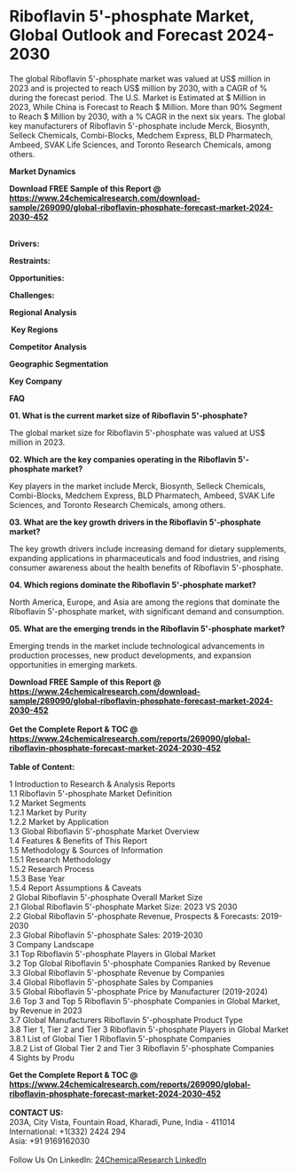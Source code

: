 <h1>Riboflavin 5'-phosphate Market, Global Outlook and Forecast 2024-2030</h1><p>The global Riboflavin 5'-phosphate market was valued at US$ million in 2023 and is projected to reach US$ million by 2030, with a CAGR of % during the forecast period. The U.S. Market is Estimated at $ Million in 2023, While China is Forecast to Reach $ Million. More than 90% Segment to Reach $ Million by 2030, with a % CAGR in the next six years. The global key manufacturers of Riboflavin 5'-phosphate include Merck, Biosynth, Selleck Chemicals, Combi-Blocks, Medchem Express, BLD Pharmatech, Ambeed, SVAK Life Sciences, and Toronto Research Chemicals, among others.</p><p>
<strong>Market Dynamics</strong></p><p>
</p><div><b>Download FREE Sample of this Report @ 
            <a href="https://www.24chemicalresearch.com/download-sample/269090/global-riboflavin-phosphate-forecast-market-2024-2030-452">
            https://www.24chemicalresearch.com/download-sample/269090/global-riboflavin-phosphate-forecast-market-2024-2030-452</a></b></div><br><p><strong>Drivers:</strong></p><p>
</p><p>
</p><p><strong>Restraints:</strong></p><p>
</p><p>
</p><p><strong>Opportunities:</strong></p><p>
</p><p>
</p><p><strong>Challenges:</strong></p><p>
</p><p>
<strong>Regional Analysis</strong></p><p>
<strong> Key Regions</strong></p><p>
</p><p>
<strong>Competitor Analysis</strong></p><p>
</p><p>
<strong>Geographic Segmentation</strong></p><p>
</p><p>
<strong>Key Company</strong></p><p>
</p><p>
<strong>FAQ </strong></p><p>
</p><p><strong>01. What is the current market size of Riboflavin 5'-phosphate?</strong></p><p>
The global market size for Riboflavin 5'-phosphate was valued at US$ million in 2023.</p><p>
</p><p><strong>02. Which are the key companies operating in the Riboflavin 5'-phosphate market?</strong></p><p>
Key players in the market include Merck, Biosynth, Selleck Chemicals, Combi-Blocks, Medchem Express, BLD Pharmatech, Ambeed, SVAK Life Sciences, and Toronto Research Chemicals, among others.</p><p>
</p><p><strong>03. What are the key growth drivers in the Riboflavin 5'-phosphate market?</strong></p><p>
The key growth drivers include increasing demand for dietary supplements, expanding applications in pharmaceuticals and food industries, and rising consumer awareness about the health benefits of Riboflavin 5'-phosphate.</p><p>
</p><p><strong>04. Which regions dominate the Riboflavin 5'-phosphate market?</strong></p><p>
North America, Europe, and Asia are among the regions that dominate the Riboflavin 5'-phosphate market, with significant demand and consumption.</p><p>
</p><p><strong>05. What are the emerging trends in the Riboflavin 5'-phosphate market?</strong></p><p>
Emerging trends in the market include technological advancements in production processes, new product developments, and expansion opportunities in emerging markets.</p><div><b>Download FREE Sample of this Report @ 
            <a href="https://www.24chemicalresearch.com/download-sample/269090/global-riboflavin-phosphate-forecast-market-2024-2030-452">
            https://www.24chemicalresearch.com/download-sample/269090/global-riboflavin-phosphate-forecast-market-2024-2030-452</a></b></div><br><div><b>Get the Complete Report & TOC @ 
            <a href="https://www.24chemicalresearch.com/reports/269090/global-riboflavin-phosphate-forecast-market-2024-2030-452">
            https://www.24chemicalresearch.com/reports/269090/global-riboflavin-phosphate-forecast-market-2024-2030-452</a></b></div><br>
            <b>Table of Content:</b><p>1 Introduction to Research & Analysis Reports<br />
    1.1 Riboflavin 5'-phosphate Market Definition<br />
    1.2 Market Segments<br />
        1.2.1 Market by Purity<br />
        1.2.2 Market by Application<br />
    1.3 Global Riboflavin 5'-phosphate Market Overview<br />
    1.4 Features & Benefits of This Report<br />
    1.5 Methodology & Sources of Information<br />
        1.5.1 Research Methodology<br />
        1.5.2 Research Process<br />
        1.5.3 Base Year<br />
        1.5.4 Report Assumptions & Caveats<br />
2 Global Riboflavin 5'-phosphate Overall Market Size<br />
    2.1 Global Riboflavin 5'-phosphate Market Size: 2023 VS 2030<br />
    2.2 Global Riboflavin 5'-phosphate Revenue, Prospects & Forecasts: 2019-2030<br />
    2.3 Global Riboflavin 5'-phosphate Sales: 2019-2030<br />
3 Company Landscape<br />
    3.1 Top Riboflavin 5'-phosphate Players in Global Market<br />
    3.2 Top Global Riboflavin 5'-phosphate Companies Ranked by Revenue<br />
    3.3 Global Riboflavin 5'-phosphate Revenue by Companies<br />
    3.4 Global Riboflavin 5'-phosphate Sales by Companies<br />
    3.5 Global Riboflavin 5'-phosphate Price by Manufacturer (2019-2024)<br />
    3.6 Top 3 and Top 5 Riboflavin 5'-phosphate Companies in Global Market, by Revenue in 2023<br />
    3.7 Global Manufacturers Riboflavin 5'-phosphate Product Type<br />
    3.8 Tier 1, Tier 2 and Tier 3 Riboflavin 5'-phosphate Players in Global Market<br />
        3.8.1 List of Global Tier 1 Riboflavin 5'-phosphate Companies<br />
        3.8.2 List of Global Tier 2 and Tier 3 Riboflavin 5'-phosphate Companies<br />
4 Sights by Produ</p><div><b>Get the Complete Report & TOC @ 
            <a href="https://www.24chemicalresearch.com/reports/269090/global-riboflavin-phosphate-forecast-market-2024-2030-452">
            https://www.24chemicalresearch.com/reports/269090/global-riboflavin-phosphate-forecast-market-2024-2030-452</a></b></div><br><b>CONTACT US:</b><br>
            203A, City Vista, Fountain Road, Kharadi, Pune, India - 411014<br>
            International: +1(332) 2424 294<br>
            Asia: +91 9169162030 <br><br>
            Follow Us On LinkedIn: <a href="https://www.linkedin.com/company/24chemicalresearch/">24ChemicalResearch LinkedIn</a>